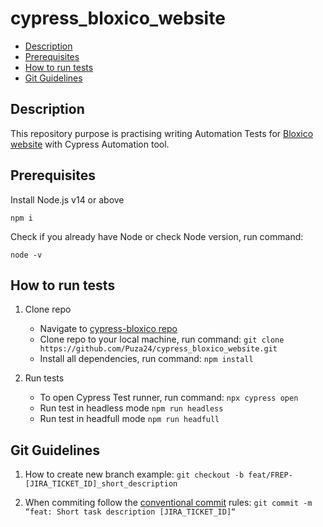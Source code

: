 # cypress_bloxico_website

- [Description](#description)
- [Prerequisites](#prerequisites)
- [How to run tests](#how-to-run-tests)
- [Git Guidelines](#git-guidelines)

## Description

This repository purpose is practising writing Automation Tests for [Bloxico website](https://bloxico.com/) with Cypress Automation tool.

## Prerequisites

Install Node.js v14 or above
```
npm i 
```
Check if you already have Node or check Node version, run command: 
```
node -v
```

## How to run tests
1. Clone repo 
   - Navigate to [cypress-bloxico repo](https://github.com/Puza24/cypress_bloxico_website)
   - Clone repo to your local machine, run command: `git clone https://github.com/Puza24/cypress_bloxico_website.git`
   - Install all dependencies, run command: `npm install`

2. Run tests 
   - To open Cypress Test runner, run command: `npx cypress open`
   - Run test in headless mode `npm run headless`
   - Run test in headfull mode `npm run headfull`

## Git Guidelines
1. How to create new branch example:
```git checkout -b feat/FREP-[JIRA_TICKET_ID]_short_description```

2. When commiting follow the [conventional commit](https://www.conventionalcommits.org/en/v1.0.0/) rules:
```git commit -m “feat: Short task description [JIRA_TICKET_ID]“```